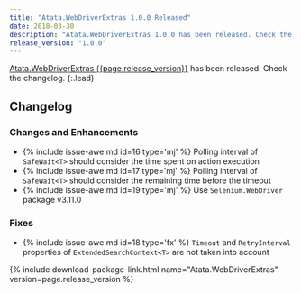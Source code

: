 ```yaml
---
title: "Atata.WebDriverExtras 1.0.0 Released"
date: 2018-03-30
description: "Atata.WebDriverExtras 1.0.0 has been released. Check the changelog."
release_version: "1.0.0"
---
```


[Atata.WebDriverExtras {{page.release_version}}](https://www.nuget.org/packages/Atata.WebDriverExtras/{{page.release_version}}) has been released. Check the changelog.
{:.lead}

<!--more-->

## Changelog

### Changes and Enhancements

- {% include issue-awe.md id=16 type='mj' %} Polling interval of `SafeWait<T>` should consider the time spent on action execution
- {% include issue-awe.md id=17 type='mj' %} Polling interval of `SafeWait<T>` should consider the remaining time before the timeout
- {% include issue-awe.md id=19 type='mj' %} Use `Selenium.WebDriver` package v3.11.0

### Fixes

* {% include issue-awe.md id=18 type='fx' %} `Timeout` and `RetryInterval` properties of `ExtendedSearchContext<T>` are not taken into account

{% include download-package-link.html name="Atata.WebDriverExtras" version=page.release_version %}